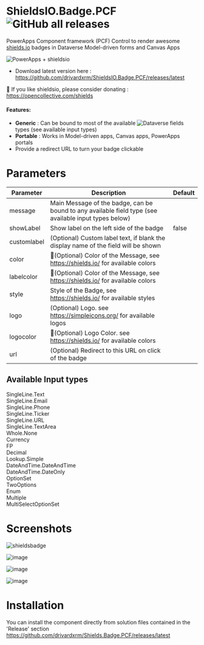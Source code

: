 # ShieldsIO.Badge.PCF ![GitHub all releases](https://img.shields.io/github/downloads/drivardxrm/ShieldsIO.Badge.PCF/total?style=plastic)
 PowerApps Component framework (PCF) Control to render awesome [shields.io](https://shields.io/) badges in Dataverse Model-driven forms and Canvas Apps
 
 ![PowerApps + shieldsio](https://img.shields.io/badge/PowerApps_%E2%99%A5%EF%B8%8F-Shields.io-404040?style=plastic&labelColor=742774&logo=powerapps&logoColor=null)
 
 * Download latest version here : https://github.com/drivardxrm/ShieldsIO.Badge.PCF/releases/latest

💸 If you like shieldsio, please consider donating : https://opencollective.com/shields

#### Features:

- **Generic** : Can be bound to most of the available ![Dataverse](https://img.shields.io/badge/-Dataverse-brightgreen?style=plastic&labelColor=null&logo=powerapps&logoColor=white) fields types (see available input types)
- **Portable** : Works in Model-driven apps, Canvas apps, PowerApps portals
- Provide a redirect URL to turn your badge clickable


# Parameters
| Parameter         | Description                                                                                  | Default     |
|-------------------|----------------------------------------------------------------------------------------------|----------   |
| message  | Main Message of the badge, can be bound to any available field type (see available input types below) |             |
| showLabel  | Show label on the left side of the badge |   false          |
| customlabel   |  (Optional) Custom label text, if blank the display name of the field will be shown   | |
| color   | 🎨(Optional) Color of the Message, see https://shields.io/ for available colors|  |
| labelcolor | 🎨(Optional) Color of the Message, see https://shields.io/ for available colors |     |
| style | Style of the Badge, see https://shields.io/ for available styles |     |
| logo | (Optional) Logo. see https://simpleicons.org/ for available logos |     |
| logocolor | 🎨(Optional) Logo Color. see https://shields.io/ for available colors |     |
| url | (Optional) Redirect to this URL on click of the badge |     |



## Available Input types ##
SingleLine.Text  
SingleLine.Email   
SingleLine.Phone   
SingleLine.Ticker  
SingleLine.URL  
SingleLine.TextArea  
Whole.None  
Currency  
FP  
Decimal  
Lookup.Simple  
DateAndTime.DateAndTime  
DateAndTime.DateOnly  
OptionSet  
TwoOptions  
Enum  
Multiple  
MultiSelectOptionSet  

# Screenshots

![shieldsbadge](https://user-images.githubusercontent.com/38399134/159392553-92deca84-ab02-4c70-a2aa-b1fe13901e96.png)


![image](https://user-images.githubusercontent.com/38399134/159392415-8787d133-758b-4720-845f-5e6a694e2169.png)

![image](https://user-images.githubusercontent.com/38399134/159394924-d2bc30fa-14d5-4146-be65-b69495e739b0.png)

![image](https://user-images.githubusercontent.com/38399134/159395186-d531471d-ea00-4621-9dbc-e7f709e7bef8.png)


# Installation
You can install the component directly from solution files contained in the 'Release' section
https://github.com/drivardxrm/Shields.Badge.PCF/releases/latest
